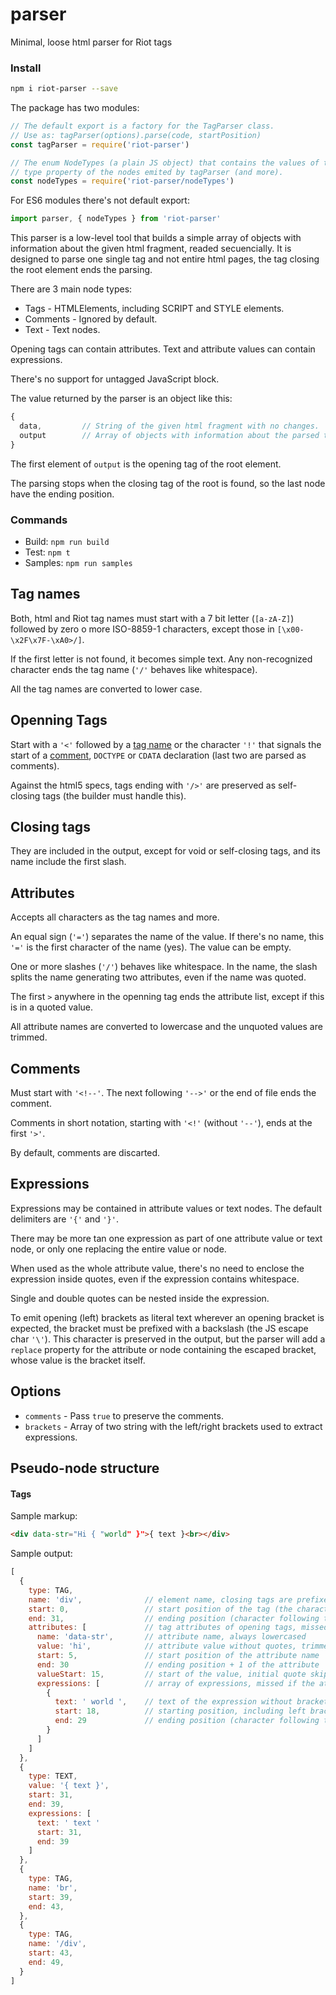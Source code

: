 # parser

Minimal, loose html parser for Riot tags

### Install

```bash
npm i riot-parser --save
```

The package has two modules:

```js
// The default export is a factory for the TagParser class.
// Use as: tagParser(options).parse(code, startPosition)
const tagParser = require('riot-parser')

// The enum NodeTypes (a plain JS object) that contains the values of the
// type property of the nodes emited by tagParser (and more).
const nodeTypes = require('riot-parser/nodeTypes')
```

For ES6 modules there's not default export:

```js
import parser, { nodeTypes } from 'riot-parser'
```

This parser is a low-level tool that builds a simple array of objects with information about the given html fragment, readed secuencially. It is designed to parse one single tag and not entire html pages, the tag closing the root element ends the parsing.

There are 3 main node types:

* Tags - HTMLElements, including SCRIPT and STYLE elements.
* Comments - Ignored by default.
* Text - Text nodes.

Opening tags can contain attributes. Text and attribute values can contain expressions.

There's no support for untagged JavaScript block.

The value returned by the parser is an object like this:

```js
{
  data,         // String of the given html fragment with no changes.
  output        // Array of objects with information about the parsed tags.
}
```

The first element of `output` is the opening tag of the root element.

The parsing stops when the closing tag of the root is found, so the last node have the ending position.

### Commands

* Build: `npm run build`
* Test: `npm t`
* Samples: `npm run samples`

## Tag names

Both, html and Riot tag names must start with a 7 bit letter (`[a-zA-Z]`) followed by zero o more ISO-8859-1 characters, except those in `[\x00-\x2F\x7F-\xA0>/]`.

If the first letter is not found, it becomes simple text.
Any non-recognized character ends the tag name (`'/'` behaves like whitespace).

All the tag names are converted to lower case.

## Openning Tags

Start with a `'<'` followed by a [tag name](#tag-names) or the character `'!'` that signals the start of a [comment](#comments), `DOCTYPE` or `CDATA` declaration (last two are parsed as comments).

Against the html5 specs, tags ending with `'/>'` are preserved as self-closing tags (the builder must handle this).

## Closing tags

They are included in the output, except for void or self-closing tags, and its name include the first slash.

## Attributes

Accepts all characters as the tag names and more.

An equal sign (`'='`) separates the name of the value. If there's no name, this `'='` is the first character of the name (yes). The value can be empty.

One or more slashes (`'/'`) behaves like whitespace. In the name, the slash splits the name generating two attributes, even if the name was quoted.

The first `>` anywhere in the openning tag ends the attribute list, except if this is in a quoted value.

All attribute names are converted to lowercase and the unquoted values are trimmed.

## Comments

Must start with `'<!--'`. The next following `'-->'` or the end of file ends the comment.

Comments in short notation, starting with `'<!'` (without `'--'`), ends at the first `'>'`.

By default, comments are discarted.

## Expressions

Expressions may be contained in attribute values or text nodes.
The default delimiters are `'{'` and `'}'`.

There may be more tan one expression as part of one attribute value or text node, or only one replacing the entire value or node.

When used as the whole attribute value, there's no need to enclose the expression inside quotes, even if the expression contains whitespace.

Single and double quotes can be nested inside the expression.

To emit opening (left) brackets as literal text wherever an opening bracket is expected, the bracket must be prefixed with a backslash (the JS escape char `'\'`).
This character is preserved in the output, but the parser will add a `replace` property for the attribute or node containing the escaped bracket, whose value is the bracket itself.

## Options

* `comments` - Pass `true` to preserve the comments.
* `brackets` - Array of two string with the left/right brackets used to extract expressions.

## Pseudo-node structure

#### Tags

Sample markup:

```html
<div data-str="Hi { "world" }">{ text }<br></div>
```

Sample output:

```js
[
  {
    type: TAG,
    name: 'div',              // element name, closing tags are prefixed with a slash
    start: 0,                 // start position of the tag (the character `<`)
    end: 31,                  // ending position (character following the `>`)
    attributes: [             // tag attributes of opening tags, missed if tag has no attributes
      name: 'data-str',       // attribute name, always lowercased
      value: 'hi',            // attribute value without quotes, trimmed for unquoted values.
      start: 5,               // start position of the attribute name
      end: 30                 // ending position + 1 of the attribute
      valueStart: 15,         // start of the value, initial quote skipped
      expressions: [          // array of expressions, missed if the attribue has no expressions
        {
          text: ' world ',    // text of the expression without brackets
          start: 18,          // starting position, including left brackets
          end: 29             // ending position (character following the closing bracket)
        }
      ]
    ]
  },
  {
    type: TEXT,
    value: '{ text }',
    start: 31,
    end: 39,
    expressions: [
      text: ' text '
      start: 31,
      end: 39
    ]
  },
  {
    type: TAG,
    name: 'br',
    start: 39,
    end: 43,
  },
  {
    type: TAG,
    name: '/div',
    start: 43,
    end: 49,
  }
]
```
